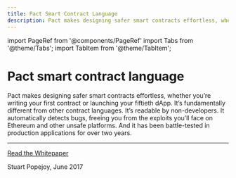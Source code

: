 ```yaml
---
title: Pact Smart Contract Language
description: Pact makes designing safer smart contracts effortless, whether you’re writing your first contract or launching your fiftieth dApp. It’s fundamentally different from other contract languages. It’s readable by non-developers. It automatically detects bugs, freeing you from the exploits you’ll face on Ethereum and other unsafe platforms. And it has been battle-tested in production applications for over two years.
---
```


import PageRef from '@components/PageRef'
import Tabs from '@theme/Tabs';
import TabItem from '@theme/TabItem';

# Pact smart contract language

Pact makes designing safer smart contracts effortless, whether you’re writing your first contract or launching your fiftieth dApp. It’s fundamentally different from other contract languages. It’s readable by non-developers. It automatically detects bugs, freeing you from the exploits you’ll face on Ethereum and other unsafe platforms. And it has been battle-tested in production applications for over two years.

---

[Read the Whitepaper](https://d31d887a-c1e0-47c2-aa51-c69f9f998b07.filesusr.com/ugd/86a16f_442a542b64554cb2a4c1ae7f528ce4c3.pdf)

Stuart Popejoy, June 2017
